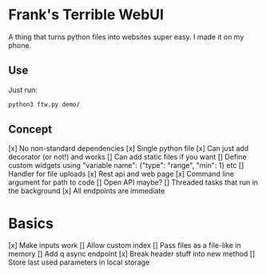 # Frank's Terrible WebUI

A thing that turns python files into websites super easy. I made it on my phone.

## Use

Just run:

```bash
python3 ftw.py demo/
```

## Concept

[x] No non-standard dependencies
[x] Single python file
[x] Can just add decorator (or not!) and works
[] Can add static files if you want
[] Define custom widgets using "variable name": {"type": "range", "min": 1} etc
[] Handler for file uploads
[x] Rest api and web page
[x] Command line argument for path to code
[] Open API maybe?
[] Threaded tasks that run in the background
[x] All endpoints are immediate

# Basics

[x] Make inputs work
[] Allow custom index
[] Pass files as a file-like in memory
[] Add q async endpoint
[x] Break header stuff into new method
[] Store last used parameters in local storage
